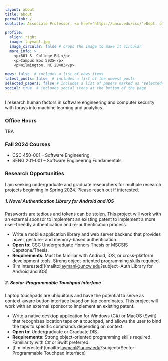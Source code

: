 ```yaml
---
layout: about
title: about
permalink: /
subtitle: Associate Professor, <a href='https://uncw.edu/csc/'>Dept. of Computer Science</a>, <a href="https://www.uncw.edu/">UNCW</a>. 

profile:
  align: right
  image: laymanl.jpg
  image_circular: false # crops the image to make it circular
  more_info: >
    <p>601 S. College Rd.</p>
    <p>Campus Box 5935</p>
    <p>Wilmington, NC 28403</p>

news: false  # includes a list of news items
latest_posts: false  # includes a list of the newest posts
selected_papers: false # includes a list of papers marked as "selected={true}"
social: true  # includes social icons at the bottom of the page
---
```


I research human factors in software engineering and computer security with forays into machine learning and analytics.

<!-- # Teaching -->

### Office Hours
TBA

### Fall 2024 Courses
- CSC 450-001 &ndash; Software Engineering
- SENG 201-001 &ndash; Software Engineering Fundamentals

<!-- 
### Previous
- CSC 231 &ndash; Introduction to Data Structures
- CSC 242 &ndash; Computer Organization
- CSC 315 &ndash; Mobile Applications Development
- CSC 475/591 &ndash; Engineering Secure Software 
- [CSC 351 &ndash; Applied Software Securty](https://uncw.instructure.com/courses/63301)
- [CSC 450/550 &ndash; Software Engineering](https://uncw.instructure.com/courses/67153)
-->

### Research Opportunities
I am seeking undergraduate and graduate researchers for multiple research projects beginning in Spring 2024. Please reach out if interested.

<!-- ##### 1. Visual Assistant for Git in VSCode
The learning curve for proper git usage is steep, but a visual representation of git state and next steps can help. 
- Conduct research with students on difficulties in learning the git platform.
- Implement a Visual Studio Code plugin to visualize the state of git repos and provide recommendations.
- **Requirements**: minimum 3.2 GPA and junior or higher standing, strong programming skills. Experience with JavaScript preferred.
- [I'm interested!](mailto:laymanl@uncw.edu?subject=Visual Assistant for Git) -->

<!-- ##### 1. Coastal Eco Explorer Mobile App Development
The [Coastal Eco Explorer](https://uncw.edu/academics/colleges/wce/partnerships-centers/coastal-eco-explorer/) ([Android](https://play.google.com/store/apps/details?id=edu.uncwrf.coastalecoexplorer&hl=en_US&gl=US), [iOS](https://apps.apple.com/us/app/coastal-eco-explorer/id1500638322)) is UNCW's first homegrown app. It is a cross-platform mobile application that delivers educational information about Carolina Beach State Park and Fort Fisher State Recreation Area. This project will update the app's functionality.
- **<span>$</span><span>$</span><span>$</span> Paid opportunity <span>$</span><span>$</span><span>$</span>**
- Contribute to a published, downloaded piece of software and learn about app publishing.
- Implement best software development practices.
- **Requirements**: Experience with Flutter and strong object-oriented programming skills are required.
- [I'm interested!](mailto:laymanl@uncw.edu?subject=Coastal Eco Explorer) -->

<!-- ##### 2. Trust in AI-Assisted Coding
LLMs like ChatGPT can generate code, but should we trust the results or sharing our data?
- Systematically identify the limits of code-generation LLMs in software coding and testing tasks.
- Conduct studies with programmers to discover LLM usage patterns and limitations.
- **Requirements**: minimum 3.2 GPA and junior or higher standing, strong Python skills 
- [I'm interested!](mailto:laymanl@uncw.edu?subject=Trust in AI-Assisted Coding) -->

<!-- ##### 3. Performance Impact of Cybersecurity Tool UI Design
How does the design (color, audio, interruption) of cybersecurity alarm system UIs impact analyst performance?
- Conduct studies of humans performing a cybersecurity task and capture their physiological outputs, including eye tracking and GSR.
- **Requirements**: minimum 3.2 GPA and junior or higher standing, strong programming skills, experience in JavaScript or React/Electron development.
- [I'm interested!](mailto:laymanl@uncw.edu?subject=Impact of Cyber UI Design) -->


##### 1. Novel Authentication Library for Android and iOS
Passwords are tedious and tokens can be stolen. This project will work with an external sponsor to implement an existing patent to implement a more user-friendly authentication and re-authentication process.
- Write a mobile application library and web server backend that provides novel, gesture- and memory-based authentication.
- **Open to**: CSC Undergraduate Honors Thesis or MSCSIS Capstone/Thesis.
- **Requirements**: Must be familiar with Android, iOS, or cross-platform development tools. Strong object-oriented programming skills required.
- [I'm interested!](mailto:laymanl@uncw.edu?subject=Auth Library for Android and iOS)

##### 2. Sector-Programmable Touchpad Interface
Laptop touchpads are ubiquitous and have the potential to serve as context-aware button interface based on tap coordinates. This project will work with an external sponsor to implement an existing patent.
- Write a native desktop application for Windows (C#) or MacOS (Swift) that recognizes location taps on a touchpad, and allows the user to bind the taps to specific commands depending on context.
- **Open to**: Undergraduate or Graduate DIS.
- **Requirements**: Strong object-oriented programming skills required. Familiarity with C# or Swift preferred.
- [I'm interested!](mailto:laymanl@uncw.edu?subject=Sector-Programmable Touchpad Interface)
